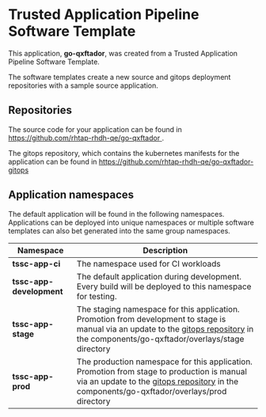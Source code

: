 # Trusted Application Pipeline Software Template

This application, **go-qxftador**, was created from a Trusted Application Pipeline Software Template.

The software templates create a new source and gitops deployment repositories with a sample source application. 

## Repositories

The source code for your application can be found in [https://github.com/rhtap-rhdh-qe/go-qxftador ](https://github.com/rhtap-rhdh-qe/go-qxftador ).
 
The gitops repository, which contains the kubernetes manifests for the application can be found in 
[https://github.com/rhtap-rhdh-qe/go-qxftador-gitops ](https://github.com/rhtap-rhdh-qe/go-qxftador-gitops ) 

## Application namespaces 

The default application will be found in the following namespaces. Applications can be deployed into unique namespaces or multiple software templates can also bet generated into the same group namespaces.  

|  Namespace   |  Description   |  
| -------- | -------- |
| **tssc-app-ci** | The namespace used for CI workloads |
| **tssc-app-development** | The default application during development. Every build will be deployed to this namespace for testing. |
| **tssc-app-stage** | The staging namespace for this application. Promotion from development to stage is manual via an update to the [gitops repository](https://github.com/rhtap-rhdh-qe/go-qxftador-gitops ) in the components/go-qxftador/overlays/stage directory |
| **tssc-app-prod** | The production namespace for this application. Promotion from stage to production is manual via an update to the [gitops repository](https://github.com/rhtap-rhdh-qe/go-qxftador-gitops ) in the components/go-qxftador/overlays/prod directory |